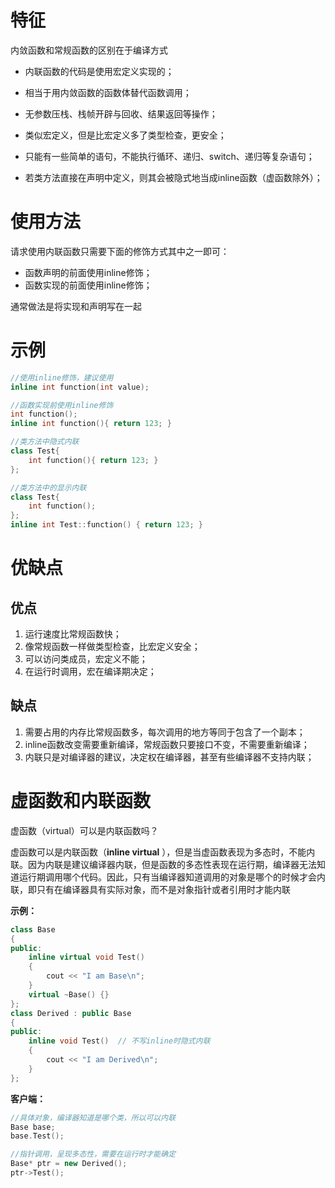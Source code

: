 # 特征

内敛函数和常规函数的区别在于编译方式

- 内联函数的代码是使用宏定义实现的；

- 相当于用内敛函数的函数体替代函数调用；
- 无参数压栈、栈帧开辟与回收、结果返回等操作；
- 类似宏定义，但是比宏定义多了类型检查，更安全；
- 只能有一些简单的语句，不能执行循环、递归、switch、递归等复杂语句；
- 若类方法直接在声明中定义，则其会被隐式地当成inline函数（虚函数除外）；

# 使用方法

请求使用内联函数只需要下面的修饰方式其中之一即可：

- 函数声明的前面使用inline修饰；
- 函数实现的前面使用inline修饰；

通常做法是将实现和声明写在一起

# 示例

```c++
//使用inline修饰，建议使用
inline int function(int value);	
```
```c++
//函数实现前使用inline修饰
int function();
inline int function(){ return 123; }
```

```c++
//类方法中隐式内联
class Test{
  	int function(){ return 123; }  
};
```

```c++
//类方法中的显示内联
class Test{
    int function();
};
inline int Test::function() { return 123; }
```

# 优缺点

## 优点

1. 运行速度比常规函数快；
2. 像常规函数一样做类型检查，比宏定义安全；
3. 可以访问类成员，宏定义不能；
4. 在运行时调用，宏在编译期决定；

## 缺点

1. 需要占用的内存比常规函数多，每次调用的地方等同于包含了一个副本；
2. inline函数改变需要重新编译，常规函数只要接口不变，不需要重新编译；
3. 内联只是对编译器的建议，决定权在编译器，甚至有些编译器不支持内联；

# 虚函数和内联函数

虚函数（virtual）可以是内联函数吗？

虚函数可以是内联函数（**inline virtual** ），但是当虚函数表现为多态时，不能内联。因为内联是建议编译器内联，但是函数的多态性表现在运行期，编译器无法知道运行期调用哪个代码。因此，只有当编译器知道调用的对象是哪个的时候才会内联，即只有在编译器具有实际对象，而不是对象指针或者引用时才能内联

**示例：**

```c++
class Base
{
public:
    inline virtual void Test()
    {
        cout << "I am Base\n";
    }
    virtual ~Base() {}
};
class Derived : public Base
{
public:
    inline void Test()  // 不写inline时隐式内联
    {
        cout << "I am Derived\n";
    }
};
```

**客户端：**

```c++
//具体对象，编译器知道是哪个类，所以可以内联
Base base;
base.Test();

//指针调用，呈现多态性，需要在运行时才能确定
Base* ptr = new Derived();
ptr->Test();
```

